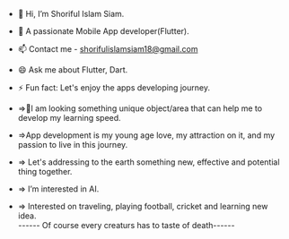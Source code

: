 - 👋 Hi, I’m Shoriful Islam Siam.
- 👀 A passionate Mobile App developer(Flutter).
- 📫 Contact me - shorifulislamsiam18@gmail.com
- 😄 Ask me about Flutter, Dart. 
- ⚡ Fun fact: Let's enjoy the apps developing journey.


- =>💖I am looking something unique object/area that can help me to develop my learning speed.
- =>App development is my young age love, my attraction on it, and my passion to live in this journey.                                                                    
- => Let's addressing to the earth something new, effective and potential thing together. 
- => I’m interested in AI.
- => Interested on traveling, playing football, cricket and learning new idea.                                                                                                                                                                                                                  
------ Of course every creaturs has to taste of death------
